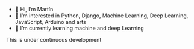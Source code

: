 - 👋 Hi, I’m Martín
- 👀 I’m interested in Python, Django, Machine Learning, Deep Learning, JavaScript, Arduino and arts
- 🌱 I’m currently learning machine and deep Learning

This is under continuous development
